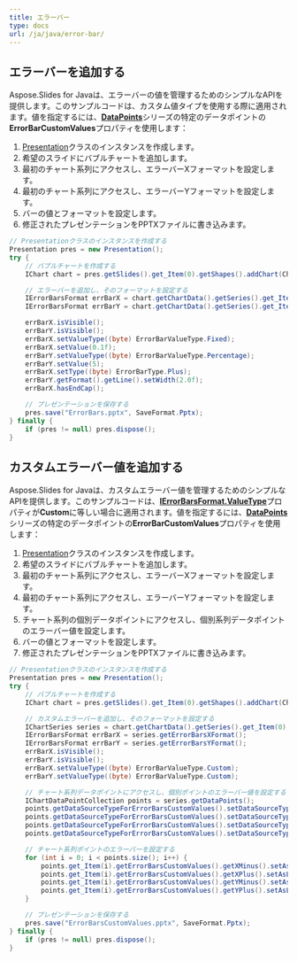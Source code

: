 ```yaml
---
title: エラーバー
type: docs
url: /ja/java/error-bar/
---
```


## **エラーバーを追加する**
Aspose.Slides for Javaは、エラーバーの値を管理するためのシンプルなAPIを提供します。このサンプルコードは、カスタム値タイプを使用する際に適用されます。値を指定するには、[**DataPoints**](https://reference.aspose.com/slides/java/com.aspose.slides/IChartSeriesCollection)シリーズの特定のデータポイントの**ErrorBarCustomValues**プロパティを使用します：

1. [Presentation](https://reference.aspose.com/slides/java/com.aspose.slides/Presentation)クラスのインスタンスを作成します。
1. 希望のスライドにバブルチャートを追加します。
1. 最初のチャート系列にアクセスし、エラーバーXフォーマットを設定します。
1. 最初のチャート系列にアクセスし、エラーバーYフォーマットを設定します。
1. バーの値とフォーマットを設定します。
1. 修正されたプレゼンテーションをPPTXファイルに書き込みます。

```java
// Presentationクラスのインスタンスを作成する
Presentation pres = new Presentation();
try {
    // バブルチャートを作成する
    IChart chart = pres.getSlides().get_Item(0).getShapes().addChart(ChartType.Bubble, 50, 50, 400, 300, true);

    // エラーバーを追加し、そのフォーマットを設定する
    IErrorBarsFormat errBarX = chart.getChartData().getSeries().get_Item(0).getErrorBarsXFormat();
    IErrorBarsFormat errBarY = chart.getChartData().getSeries().get_Item(0).getErrorBarsYFormat();

    errBarX.isVisible();
    errBarY.isVisible();
    errBarX.setValueType((byte) ErrorBarValueType.Fixed);
    errBarX.setValue(0.1f);
    errBarY.setValueType((byte) ErrorBarValueType.Percentage);
    errBarY.setValue(5);
    errBarX.setType((byte) ErrorBarType.Plus);
    errBarY.getFormat().getLine().setWidth(2.0f);
    errBarX.hasEndCap();

    // プレゼンテーションを保存する
    pres.save("ErrorBars.pptx", SaveFormat.Pptx);
} finally {
    if (pres != null) pres.dispose();
}
```

## **カスタムエラーバー値を追加する**
Aspose.Slides for Javaは、カスタムエラーバー値を管理するためのシンプルなAPIを提供します。このサンプルコードは、[**IErrorBarsFormat.ValueType**](https://reference.aspose.com/slides/java/com.aspose.slides/IErrorBarsFormat#getValue--)プロパティが**Custom**に等しい場合に適用されます。値を指定するには、[**DataPoints**](https://reference.aspose.com/slides/java/com.aspose.slides/IChartSeriesCollection)シリーズの特定のデータポイントの**ErrorBarCustomValues**プロパティを使用します：

1. [Presentation](https://reference.aspose.com/slides/java/com.aspose.slides/Presentation)クラスのインスタンスを作成します。
1. 希望のスライドにバブルチャートを追加します。
1. 最初のチャート系列にアクセスし、エラーバーXフォーマットを設定します。
1. 最初のチャート系列にアクセスし、エラーバーYフォーマットを設定します。
1. チャート系列の個別データポイントにアクセスし、個別系列データポイントのエラーバー値を設定します。
1. バーの値とフォーマットを設定します。
1. 修正されたプレゼンテーションをPPTXファイルに書き込みます。

```java
// Presentationクラスのインスタンスを作成する
Presentation pres = new Presentation();
try {
    // バブルチャートを作成する
    IChart chart = pres.getSlides().get_Item(0).getShapes().addChart(ChartType.Bubble, 50, 50, 400, 300, true);

    // カスタムエラーバーを追加し、そのフォーマットを設定する
    IChartSeries series = chart.getChartData().getSeries().get_Item(0);
    IErrorBarsFormat errBarX = series.getErrorBarsXFormat();
    IErrorBarsFormat errBarY = series.getErrorBarsYFormat();
    errBarX.isVisible();
    errBarY.isVisible();
    errBarX.setValueType((byte) ErrorBarValueType.Custom);
    errBarY.setValueType((byte) ErrorBarValueType.Custom);

    // チャート系列データポイントにアクセスし、個別ポイントのエラーバー値を設定する
    IChartDataPointCollection points = series.getDataPoints();
    points.getDataSourceTypeForErrorBarsCustomValues().setDataSourceTypeForXPlusValues((byte) DataSourceType.DoubleLiterals);
    points.getDataSourceTypeForErrorBarsCustomValues().setDataSourceTypeForXMinusValues((byte) DataSourceType.DoubleLiterals);
    points.getDataSourceTypeForErrorBarsCustomValues().setDataSourceTypeForYPlusValues((byte) DataSourceType.DoubleLiterals);
    points.getDataSourceTypeForErrorBarsCustomValues().setDataSourceTypeForYMinusValues((byte) DataSourceType.DoubleLiterals);

    // チャート系列ポイントのエラーバーを設定する
    for (int i = 0; i < points.size(); i++) {
        points.get_Item(i).getErrorBarsCustomValues().getXMinus().setAsLiteralDouble(i + 1);
        points.get_Item(i).getErrorBarsCustomValues().getXPlus().setAsLiteralDouble(i + 1);
        points.get_Item(i).getErrorBarsCustomValues().getYMinus().setAsLiteralDouble(i + 1);
        points.get_Item(i).getErrorBarsCustomValues().getYPlus().setAsLiteralDouble(i + 1);
    }

    // プレゼンテーションを保存する
    pres.save("ErrorBarsCustomValues.pptx", SaveFormat.Pptx);
} finally {
    if (pres != null) pres.dispose();
}
```